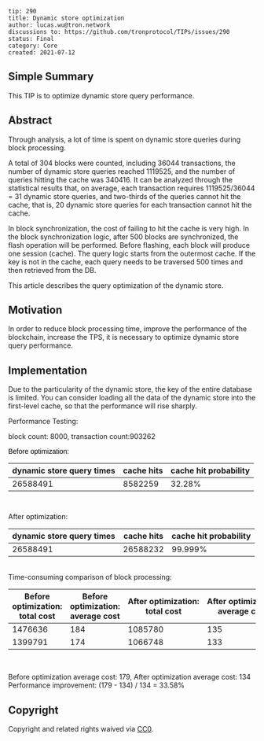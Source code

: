 ```
tip: 290
title: Dynamic store optimization
author: lucas.wu@tron.network
discussions to: https://github.com/tronprotocol/TIPs/issues/290
status: Final
category: Core
created: 2021-07-12
```
## Simple Summary
This TIP is to optimize dynamic store query performance.
## Abstract
Through analysis, a lot of time is spent on dynamic store queries during block processing. 

A total of 304 blocks were counted, including 36044 transactions, the number of dynamic store queries reached 1119525, and the number of queries hitting the cache was 340416. It can be analyzed through the statistical results that, on average, each transaction requires 1119525/36044 = 31 dynamic store queries, and two-thirds of the queries cannot hit the cache, that is, 20 dynamic store queries for each transaction cannot hit the cache.

In block synchronization, the cost of failing to hit the cache is very high. In the block synchronization logic, after 500 blocks are synchronized, the flash operation will be performed. Before flashing, each block will produce one session (cache). The query logic starts from the outermost cache. If the key is not in the cache, each query needs to be traversed 500 times and then retrieved from the DB.

This article describes the query optimization of the dynamic store.

## Motivation
In order to reduce block processing time, improve the performance of the blockchain, increase the TPS, it is necessary to optimize dynamic store query performance.

## Implementation
Due to the particularity of the dynamic store, the key of the entire database is limited. You can consider loading all the data of the dynamic store into the first-level cache, so that the performance will rise sharply.

Performance Testing:

block count: 8000, transaction count:903262

<p style="margin: 10px 0px 0px; overflow-wrap: break-word; color: rgb(51, 51, 51); font-family: Arial, sans-serif; font-size: 14px; font-style: normal; font-variant-ligatures: normal; font-variant-caps: normal; font-weight: 400; letter-spacing: normal; orphans: 2; text-align: left; text-indent: 0px; text-transform: none; white-space: normal; widows: 2; word-spacing: 0px; -webkit-text-stroke-width: 0px; text-decoration-thickness: initial; text-decoration-style: initial; text-decoration-color: initial;"><span data-mce-style="color: #000000;" style="color: rgb(0, 0, 0);"><span data-mce-style="color: #000000;" style="color: rgb(0, 0, 0);">Before optimization:</span></span></p>

dynamic store query times | cache hits | cache hit probability
-- | -- | --
26588491 | 8582259 | 32.28%

<br class="Apple-interchange-newline">

<p style="margin: 10px 0px 0px; overflow-wrap: break-word;">After<span> </span><span data-mce-style="color: #000000;" style="color: rgb(0, 0, 0);">optimization</span>:</p>

dynamic store query times | cache hits | cache hit probability
-- | -- | --
26588491 | 26588232 | 99.999%

<p style="margin: 10px 0px 0px; overflow-wrap: break-word;"><br style="color: rgb(51, 51, 51); font-family: Arial, sans-serif; font-size: 14px; font-style: normal; font-variant-ligatures: normal; font-variant-caps: normal; font-weight: 400; letter-spacing: normal; orphans: 2; text-align: left; text-indent: 0px; text-transform: none; white-space: normal; widows: 2; word-spacing: 0px; -webkit-text-stroke-width: 0px; background-color: rgb(255, 255, 255); text-decoration-thickness: initial; text-decoration-style: initial; text-decoration-color: initial;">
Time-consuming comparison of block processing:
<br class="Apple-interchange-newline">

Before optimization: total cost | Before optimization: average cost | After optimization: total cost | After optimization: average cost
-- | -- | -- | --
1476636 | 184 | 1085780 | 135
1399791 | 174 | 1066748 | 133
<br class="Apple-interchange-newline">

Before optimization average cost: 179, After optimization average cost: 134
Performance improvement: (179 - 134) / 134 = 33.58%

## Copyright

Copyright and related rights waived via [CC0](LICENSE.md).

